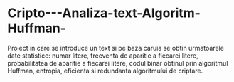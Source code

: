 # Cripto---Analiza-text-Algoritm-Huffman-
Proiect in care se introduce un text si pe baza caruia se obtin urmatoarele date statistice: numar litere, frecventa de aparitie a fiecarei litere, probabilitatea de aparitie a fiecarei litere, codul binar obtinul prin algoritmul Huffman, entropia, eficienta si redundanta algoritmului de criptare. 
